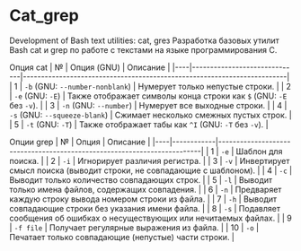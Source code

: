 # Cat_grep
Development of Bash text utilities: cat, greз
Разработка базовых утилит Bash cat и grep по работе с текстами на языке программирования С.

Опция cat
| №  | Опция (GNU)                  | Описание                                                                 |
|----|------------------------------|-------------------------------------------------------------------------|
| 1  | `-b` (GNU: `--number-nonblank`) | Нумерует только непустые строки.                                        |
| 2  | `-e` (GNU: `-E`)              | Также отображает символы конца строки как `$` (GNU: `-E` без `-v`).     |
| 3  | `-n` (GNU: `--number`)        | Нумерует все выходные строки.                                           |
| 4  | `-s` (GNU: `--squeeze-blank`) | Сжимает несколько смежных пустых строк.                                 |
| 5  | `-t` (GNU: `-T`)              | Также отображает табы как `^I` (GNU: `-T` без `-v`).                    |

Опции grep
| №  | Опция      | Описание                                                                 |
|----|------------|-------------------------------------------------------------------------|
| 1  | `-e`       | Шаблон для поиска.                                                      |
| 2  | `-i`       | Игнорирует различия регистра.                                           |
| 3  | `-v`       | Инвертирует смысл поиска (выводит строки, не совпадающие с шаблоном).   |
| 4  | `-c`       | Выводит только количество совпадающих строк.                            |
| 5  | `-l`       | Выводит только имена файлов, содержащих совпадения.                     |
| 6  | `-n`       | Предваряет каждую строку вывода номером строки из файла.                |
| 7  | `-h`       | Выводит совпадающие строки без указания имени файла.                    |
| 8  | `-s`       | Подавляет сообщения об ошибках о несуществующих или нечитаемых файлах.  |
| 9  | `-f file`  | Получает регулярные выражения из файла.                                 |
| 10 | `-o`       | Печатает только совпадающие (непустые) части строки.                    |
